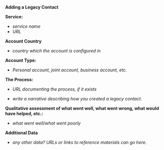 **Adding a Legacy Contact**

**Service:** 

* _service name_
* _URL_

**Account Country**

* _country which the account is configured in_

**Account Type:**

* _Personal account, joint account, business account, etc._

**The Process:**

* _URL documenting the process, if it exists_

* _write a narrative describing how you created a legacy contact._

**Qualitative assessment of what went well, what went wrong, what would have helped, etc.:**

* _what went well/what went poorly_

**Additional Data**

* _any other data?  URLs or links to reference materials can go here._

